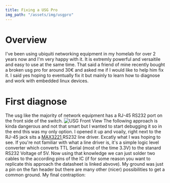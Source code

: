 ```yaml
---
title: Fixing a USG Pro
img_path: "/assets/img/usgpro"
---
```


# Overview
I've been using ubiquiti networking equipment in my homelab for over 2 years now and I'm very happy with it. It is extremly powerful and versaitile and easy to use at the same time. 
That said a friend of mine recently bought a broken usg pro for around 30€ and asked me if I would like to help him fix it. I said yes hoping to eventually fix it but mainly to learn how to diagnose and work with embedded linux devices.
# First diagnose
The usg like the majority of network equipment has a RJ-45 RS232 port on the front side of the switch. 
![USG Front View](usg_front.jpg)
The following approach is kinda dangerous and not that smart but I wanted to start debugging it so in the end this was my only option.
I opened it up and voaily, right next to the RJ-45 jack sits a [MAX3221 ](https://www.ti.com/lit/ds/symlink/max3221.pdf?ts=1668689257495&ref_url=https%253A%252F%252Fwww.google.com%252F) RS232 line driver. Excatly what I was hoping to see. 
If you're not familiar with what a line driver is, it's a simple logic level converter which converts TTL Serial (most of the time 3.3V) to the stanard RS232 Voltage of 5V. 
Now using that knowledge we can just solder two cables to the according pins of the IC (if for some reason you want to replicate this approach the datasheet is linked abvove).
My ground was just a pin on the fan header but there are many other (nicer) possibilities to get a common ground.
My final contraption:
